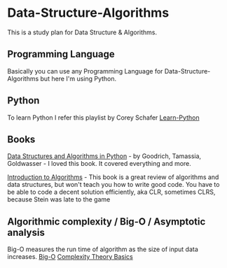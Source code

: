 # Data-Structure-Algorithms
This is a study plan for Data Structure &amp; Algorithms.

##

## Programming Language 
Basically you can use any Programming Language  for Data-Structure-Algorithms but here I'm using Python.

## Python
To learn Python I refer this playlist by Corey Schafer [Learn-Python](https://www.youtube.com/watch?v=YYXdXT2l-Gg&list=PL-osiE80TeTt2d9bfVyTiXJA-UTHn6WwU)

## Books
[Data Structures and Algorithms in Python](https://www.amazon.com/Structures-Algorithms-Python-Michael-Goodrich/dp/1118290275/)
    - by Goodrich, Tamassia, Goldwasser
    - I loved this book. It covered everything and more.
    
[Introduction to Algorithms](https://www.amazon.com/Introduction-Algorithms-3rd-MIT-Press/dp/0262033844)
    - This book is a great review of algorithms and data structures, but won't teach you how to write good code. You have to be able to code a decent solution efficiently, aka CLR, sometimes CLRS, because Stein was late to the game
    

## Algorithmic complexity / Big-O / Asymptotic analysis
Big-O measures the run time of algorithm as the size of input data increases.
[Big-O](https://www.youtube.com/watch?v=i5zKiVIhiS0)
[Complexity Theory Basics](https://www.udemy.com/complexity-theory-basics/learn/v4/overview)

 
